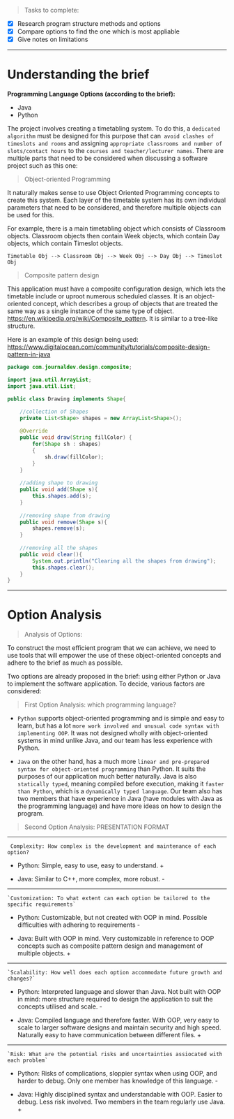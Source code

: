 

> Tasks to complete:

- [x] Research program structure methods and options
- [x] Compare options to find the one which is most appliable
- [x] Give notes on limitations

***

# Understanding the brief

**Programming Language Options (according to the brief):**
* Java
* Python

The project involves creating a timetabling system. To do this, a `dedicated algorithm` must be designed for this purpose that can` avoid clashes of timeslots and rooms` and assigning `appropriate classrooms and number of slots/contact hours` to the `courses and teacher/lecturer names`. There are multiple parts that need to be considered when discussing a software project such as this one:

> Object-oriented Programming

It naturally makes sense to use Object Oriented Programming concepts to create this system. Each layer of the timetable system has its own individual parameters that need to be considered, and therefore multiple objects can be used for this.

For example, there is a main timetabling object which consists of Classroom objects. Classroom objects then contain Week objects, which contain Day objects, which contain Timeslot objects.

	Timetable Obj --> Classroom Obj --> Week Obj --> Day Obj --> Timeslot Obj

> Composite pattern design

This application must have a composite configuration design, which lets the timetable include or uproot numerous scheduled classes. It is an object-oriented concept, which describes a group of objects that are treated the same way as a single instance of the same type of object. https://en.wikipedia.org/wiki/Composite_pattern. It is similar to a tree-like structure.

Here is an example of this design being used:
https://www.digitalocean.com/community/tutorials/composite-design-pattern-in-java

``` Java
package com.journaldev.design.composite;

import java.util.ArrayList;
import java.util.List;

public class Drawing implements Shape{

	//collection of Shapes
	private List<Shape> shapes = new ArrayList<Shape>();
	
	@Override
	public void draw(String fillColor) {
		for(Shape sh : shapes)
		{
			sh.draw(fillColor);
		}
	}
	
	//adding shape to drawing
	public void add(Shape s){
		this.shapes.add(s);
	}
	
	//removing shape from drawing
	public void remove(Shape s){
		shapes.remove(s);
	}
	
	//removing all the shapes
	public void clear(){
		System.out.println("Clearing all the shapes from drawing");
		this.shapes.clear();
	}
}
```


---

# Option Analysis

>Analysis of Options:

To construct the most efficient program that we can achieve, we need to use tools that will empower the use of these object-oriented concepts and adhere to the brief as much as possible.

Two options are already proposed in the brief: using either Python or Java to implement the software application. To decide, various factors are considered:

> First Option Analysis: which programming language?

* `Python` supports object-oriented programming and is simple and easy to learn, but has a lot `more work involved and unusual code syntax with implementing OOP`. It was not designed wholly with object-oriented systems in mind unlike Java, and our team has less experience with Python.

* `Java` on the other hand, has a much more `linear and pre-prepared syntax for object-oriented programming` than Python. It suits the purposes of our application much better naturally. Java is also `statically typed`, meaning compiled before execution, making it `faster than Python`, which is a `dynamically typed language`. Our team also has two members that have experience in Java (have modules with Java as the programming language) and have more ideas on how to design the program.

> Second Option Analysis: PRESENTATION FORMAT

---

	 Complexity: How complex is the development and maintenance of each option?

* Python: Simple, easy to use, easy to understand. +

* Java: Similar to C++, more complex, more robust. -

---

	`Customization: To what extent can each option be tailored to the specific requirements`

* Python: Customizable, but not created with OOP in mind. Possible difficulties with adhering to requirements -

* Java: Built with OOP in mind. Very customizable in reference to OOP concepts such as composite pattern design and management of multiple objects. +

---

	`Scalability: How well does each option accommodate future growth and changes?`

* Python: Interpreted language and slower than Java. Not built with OOP in mind: more structure required to design the application to suit the concepts utilised and scale. -

* Java: Compiled language and therefore faster. With OOP, very easy to scale to larger software designs and maintain security and high speed. Naturally easy to have communication between different files. +

---

	`Risk: What are the potential risks and uncertainties assiocated with each problem`

 * Python: Risks of complications, sloppier syntax when using OOP, and harder to debug. Only one member has knowledge of this language. -
 
 * Java: Highly disciplined syntax and understandable with OOP. Easier to debug. Less risk involved. Two members in the team regularly use Java. +



